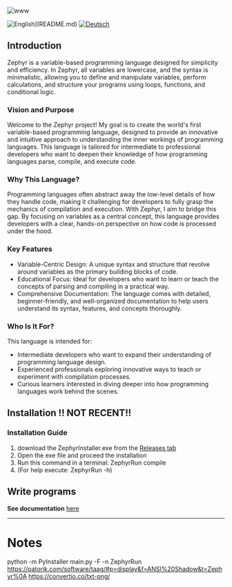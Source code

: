 ![www](https://github.com/user-attachments/assets/621614f4-354e-4368-832e-184b75503e86)

![English](https://img.shields.io/badge/lang-English-blue)](README.md)
[![Deutsch](https://img.shields.io/badge/lang-Deutsch-red)](README.de.md)

## Introduction

Zephyr is a variable-based programming language designed for simplicity and efficiency. In Zephyr, all variables are lowercase, and the syntax is minimalistic, allowing you to define and manipulate variables, perform calculations, and structure your programs using loops, functions, and conditional logic.


### Vision and Purpose
Welcome to the Zephyr project! My goal is to create the world's first variable-based programming language, designed to provide an innovative and intuitive approach to understanding the inner workings of programming languages. This language is tailored for intermediate to professional developers who want to deepen their knowledge of how programming languages parse, compile, and execute code.

### Why This Language?
Programming languages often abstract away the low-level details of how they handle code, making it challenging for developers to fully grasp the mechanics of compilation and execution. With Zephyr, I aim to bridge this gap. By focusing on variables as a central concept, this language provides developers with a clear, hands-on perspective on how code is processed under the hood.

### Key Features
- Variable-Centric Design: A unique syntax and structure that revolve around variables as the primary building blocks of code.
- Educational Focus: Ideal for developers who want to learn or teach the concepts of parsing and compiling in a practical way.
- Comprehensive Documentation: The language comes with detailed, beginner-friendly, and well-organized documentation to help users understand its syntax, features, and concepts thoroughly.

### Who Is It For?
This language is intended for:

- Intermediate developers who want to expand their understanding of programming language design.
- Experienced professionals exploring innovative ways to teach or experiment with compilation processes.
- Curious learners interested in diving deeper into how programming languages work behind the scenes.




## Installation !! NOT RECENT!!

### Installation Guide
1. download the ZephyrInstaller.exe from the [Releases tab](https://github.com/DeyanM1/Zephyr/releases)
2. Open the exe file and proceed the installation
3. Run this command in a terminal:
    ZephyrRun compile <yourFileName>
4. (For help execute: ZephyrRun -h)

## Write programs

**See documentation** [here](https://github.com/DeyanM1/Zephyr/blob/main/documentation.md)







---
# Notes

python -m PyInstaller main.py -F -n ZephyrRun
https://patorjk.com/software/taag/#p=display&f=ANSI%20Shadow&t=Zephyr%0A
https://convertio.co/txt-png/
